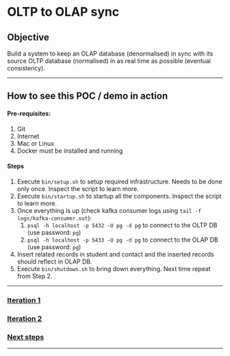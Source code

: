 # OLTP to OLAP sync

## Objective

Build a system to keep an OLAP database (denormalised) in sync with its source OLTP database (normalised) in as real time as possible (eventual consistency).

---

## How to see this POC / demo in action

#### Pre-requisites:

1. Git
1. Internet
1. Mac or Linux
1. Docker must be installed and running

#### Steps

1. Execute `bin/setup.sh` to setup required infrastructure. Needs to be done only once. Inspect the script to learn more.
1. Execute `bin/startup.sh` to startup all the components. Inspect the script to learn more.
1. Once everything is up (check kafka consumer logs using `tail -f logs/kafka-consumer.out`):
    1. `psql -h localhost -p 5432 -U pg -d pg` to connect to the OLTP DB (use password: `pg`)
    1. `psql -h localhost -p 5433 -U pg -d pg` to connect to the OLAP DB (use password: `pg`)
1. Insert related records in student and contact and the inserted records should reflect in OLAP DB.
1. Execute `bin/shutdown.sh` to bring down everything. Next time repeat from Step 2.

---

### [Iteration 1](docs/iteration1.md)

### [Iteration 2](docs/iteration2.md)

### [Next steps](docs/next-steps.md)

---